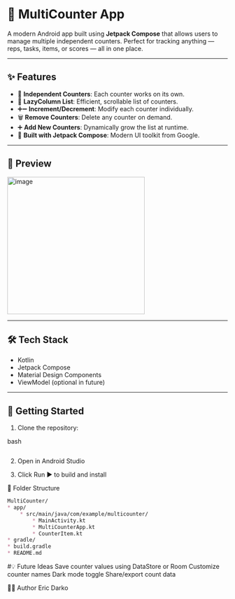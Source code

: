# 📱 MultiCounter App

A modern Android app built using **Jetpack Compose** that allows users to manage multiple independent counters. Perfect for tracking anything — reps, tasks, items, or scores — all in one place.

---

## ✨ Features

- 🎯 **Independent Counters**: Each counter works on its own.
- 📜 **LazyColumn List**: Efficient, scrollable list of counters.
- ➕➖ **Increment/Decrement**: Modify each counter individually.
- 🗑️ **Remove Counters**: Delete any counter on demand.
- ➕ **Add New Counters**: Dynamically grow the list at runtime.
- 🧪 **Built with Jetpack Compose**: Modern UI toolkit from Google.

---

## 📸 Preview

<img width="314" alt="image" src="https://github.com/user-attachments/assets/382dcf63-3458-492c-9e78-26641ac7ff79" />
 
---

## 🛠️ Tech Stack

- Kotlin
- Jetpack Compose
- Material Design Components
- ViewModel (optional in future)

---

## 🚀 Getting Started

1. Clone the repository:

bash
```[git clone https://github.com/edarko265/Multi_Counter.git](https://github.com/edarko265/MultiCounter.git)
```

2. Open in Android Studio

3. Click Run ▶️ to build and install

🧩 Folder Structure
```markdown
MultiCounter/
* app/
    * src/main/java/com/example/multicounter/
        * MainActivity.kt
        * MultiCounterApp.kt
        * CounterItem.kt
* gradle/
* build.gradle
* README.md
```

#💡 Future Ideas
Save counter values using DataStore or Room
Customize counter names
Dark mode toggle
Share/export count data


🧑‍💻 Author
Eric Darko



